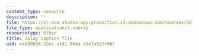 ```yaml
---
content_type: resource
description: ''
file: https://ol-ocw-studio-app-production.s3.amazonaws.com/courses/18-02sc-multivariable-calculus-fall-2010/e4489b5632eca141604a43e7a5d2c567_RoTz_ylFHfY.srt
file_type: application/x-subrip
resourcetype: Other
title: 3play caption file
uid: e4489b56-32ec-a141-604a-43e7a5d2c567
---
```

